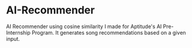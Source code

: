# AI-Recommender
AI Recommender using cosine similarity I made for Aptitude's AI Pre-Internship Program. It generates song recommendations based on a given input.
